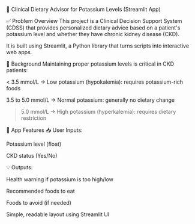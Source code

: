🧬 Clinical Dietary Advisor for Potassium Levels (Streamlit App)


✅ Problem Overview
This project is a Clinical Decision Support System (CDSS) that provides personalized dietary advice based on a patient's potassium level and whether they have chronic kidney disease (CKD).

It is built using Streamlit, a Python library that turns scripts into interactive web apps.


📖 Background
Maintaining proper potassium levels is critical in CKD patients:

< 3.5 mmol/L → Low potassium (hypokalemia): requires potassium-rich foods

3.5 to 5.0 mmol/L → Normal potassium: generally no dietary change

> 5.0 mmol/L → High potassium (hyperkalemia): requires dietary restriction
> 

🎯 App Features
📥 User Inputs:

Potassium level (float)

CKD status (Yes/No)


💡 Outputs:

Health warning if potassium is too high/low

Recommended foods to eat

Foods to avoid (if needed)

Simple, readable layout using Streamlit UI

